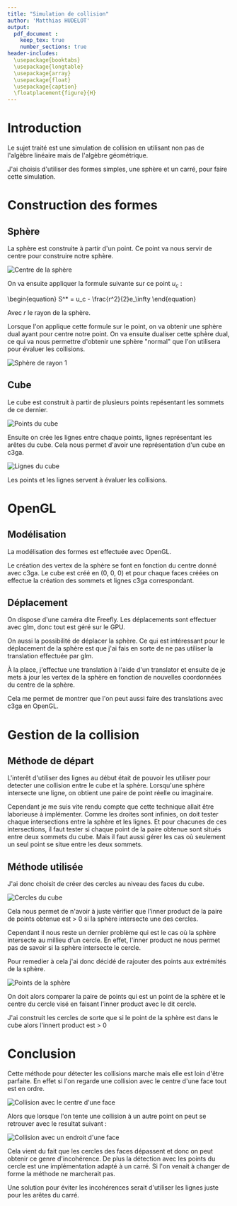 ```yaml
---
title: "Simulation de collision"
author: 'Matthias HUDELOT'
output:
  pdf_document :
    keep_tex: true
    number_sections: true
header-includes:
  \usepackage{booktabs}
  \usepackage{longtable}
  \usepackage{array}
  \usepackage{float}
  \usepackage{caption}
  \floatplacement{figure}{H}
---
```


# Introduction

Le sujet traité est une simulation de collision en utilisant non pas de l'algèbre linéaire mais
de l'algèbre géométrique.

J'ai choisis d'utiliser des formes simples, une sphère et un carré, pour faire cette simulation.

# Construction des formes

## Sphère

La sphère est construite à partir d'un point. Ce point va nous servir de centre pour construire notre sphère.

![Centre de la sphère](IMGR/pointcenter.png)

On va ensuite appliquer la formule suivante sur ce point $u_c$ :

\begin{equation}
S^* = u_c - \frac{r^2}{2}e_\infty
\end{equation}

Avec $r$ le rayon de la sphère.

Lorsque l'on applique cette formule sur le point, on va obtenir une sphère dual ayant pour centre notre point.
On va ensuite dualiser cette sphère dual, ce qui va nous permettre d'obtenir une sphère "normal" que l'on
utilisera pour évaluer les collisions.

![Sphère de rayon 1](IMGR/sphere.png)

## Cube

Le cube est construit à partir de plusieurs points repésentant les sommets de ce dernier.

![Points du cube](IMGR/pointcube.png)

Ensuite on crée les lignes entre chaque points, lignes représentant les arêtes du cube.
Cela nous permet d'avoir une représentation d'un cube en c3ga.

![Lignes du cube](IMGR/linecube.png)

Les points et les lignes servent à évaluer les collisions.

# OpenGL

## Modélisation

La modélisation des formes est effectuée avec OpenGL.

Le création des vertex de la sphère se font en fonction du centre donné avec c3ga.
Le cube est créé en (0, 0, 0) et pour chaque faces créées on effectue la création des sommets et lignes c3ga
correspondant.

## Déplacement

On dispose d'une caméra dite Freefly. Les déplacements sont effectuer avec glm, donc tout est géré sur
le GPU.

On aussi la possibilité de déplacer la sphère. Ce qui est intéressant pour le déplacement de la sphère
est que j'ai fais en sorte de ne pas utiliser la translation effectuée par glm.

À la place, j'effectue une translation à l'aide d'un translator et ensuite de je mets à jour les vertex
de la sphère en fonction de nouvelles coordonnées du centre de la sphère.

Cela me permet de montrer que l'on peut aussi faire des translations avec c3ga en OpenGL.

# Gestion de la collision

## Méthode de départ

L'interêt d'utiliser des lignes au début était de pouvoir les utiliser pour detecter une collision entre le cube et la sphère.
Lorsqu'une sphère intersecte une ligne, on obtient une paire de point réelle ou imaginaire.

Cependant je me suis vite rendu compte que cette technique allait être laborieuse à implémenter.
Comme les droites sont infinies, on doit tester chaque intersections entre la sphère et les lignes.
Et pour chacunes de ces intersections, il faut tester si chaque point de la paire
obtenue sont situés entre deux sommets du cube.
Mais il faut aussi gérer les cas où seulement un seul point se situe entre les deux sommets.


## Méthode utilisée

J'ai donc choisit de créer des cercles au niveau des faces du cube.

![Cercles du cube](IMGR/cubecircle.png)

Cela nous permet de n'avoir à juste vérifier que l'inner product de la paire de points obtenue
est > 0 si la sphère intersecte une des cercles.

Cependant il nous reste un dernier problème qui est le cas où la sphère intersecte au millieu d'un cercle.
En effet, l'inner product ne nous permet pas de savoir si la sphère intersecte le cercle.

Pour remedier à cela j'ai donc décidé de rajouter des points aux extrémités de la sphère.

![Points de la sphère](IMGR/spherepoint.png)

On doit alors comparer la paire de points qui est un point de la sphère et le centre du cercle visé en faisant
l'inner product avec le dit cercle.

J'ai construit les cercles de sorte que si le point de la sphère est dans le cube alors l'innert product est > 0

# Conclusion

Cette méthode pour détecter les collisions marche mais elle est loin d'être parfaite. En effet
si l'on regarde une collision avec le centre d'une face tout est en ordre.

![Collision avec le centre d'une face](IMGR/perfectcollision.png)

Alors que lorsque l'on tente une collision à un autre point on peut se retrouver avec le resultat
suivant :

![Collision avec un endroit d'une face](IMGR/imperfectcollision.png)

Cela vient du fait que les cercles des faces dépassent et donc on peut obtenir ce genre d'incohérence.
De plus la détection avec les points du cercle est une implémentation adapté à un carré.
Si l'on venait à changer de forme la méthode ne marcherait pas.

Une solution pour éviter les incohérences serait d'utiliser les lignes juste pour les arêtes du carré.